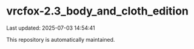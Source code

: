 # vrcfox-2.3_body_and_cloth_edition

Last updated: 2025-07-03 14:54:41

This repository is automatically maintained.
